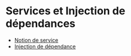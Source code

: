 # Services et Injection de dépendances

* [Notion de service](#services)
* [Injection de dépendance](#services-et-injection-de-dpendances)
